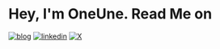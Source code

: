 # Hey, I'm OneUne. Read Me on
[![blog](https://img.shields.io/badge/Blog-000000?style=for-the-badge&logo=gatsby&logoColor=white)](https://oneune.github.io)
[![linkedin](https://img.shields.io/badge/LinkedIn-000000?style=for-the-badge&logo=linkedin&logoColor=white)](https://www.linkedin.com/in/yunhee-won-ba63b3252)
[![X](https://img.shields.io/badge/x-000000?style=for-the-badge&logo=x&logoColor=white)](https://x.com/uni_swe)
